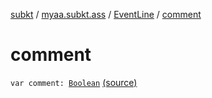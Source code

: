 [subkt](../../index.md) / [myaa.subkt.ass](../index.md) / [EventLine](index.md) / [comment](./comment.md)

# comment

`var comment: `[`Boolean`](https://kotlinlang.org/api/latest/jvm/stdlib/kotlin/-boolean/index.html) [(source)](https://github.com/Myaamori/SubKt/blob/master/src/main/kotlin/myaa/subkt/ass/parser.kt#L486)